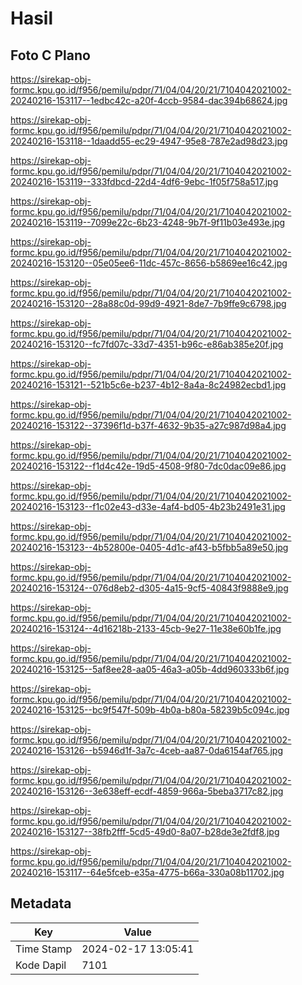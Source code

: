 # Hasil

## Foto C Plano

https://sirekap-obj-formc.kpu.go.id/f956/pemilu/pdpr/71/04/04/20/21/7104042021002-20240216-153117--1edbc42c-a20f-4ccb-9584-dac394b68624.jpg

https://sirekap-obj-formc.kpu.go.id/f956/pemilu/pdpr/71/04/04/20/21/7104042021002-20240216-153118--1daadd55-ec29-4947-95e8-787e2ad98d23.jpg

https://sirekap-obj-formc.kpu.go.id/f956/pemilu/pdpr/71/04/04/20/21/7104042021002-20240216-153119--333fdbcd-22d4-4df6-9ebc-1f05f758a517.jpg

https://sirekap-obj-formc.kpu.go.id/f956/pemilu/pdpr/71/04/04/20/21/7104042021002-20240216-153119--7099e22c-6b23-4248-9b7f-9f11b03e493e.jpg

https://sirekap-obj-formc.kpu.go.id/f956/pemilu/pdpr/71/04/04/20/21/7104042021002-20240216-153120--05e05ee6-11dc-457c-8656-b5869ee16c42.jpg

https://sirekap-obj-formc.kpu.go.id/f956/pemilu/pdpr/71/04/04/20/21/7104042021002-20240216-153120--28a88c0d-99d9-4921-8de7-7b9ffe9c6798.jpg

https://sirekap-obj-formc.kpu.go.id/f956/pemilu/pdpr/71/04/04/20/21/7104042021002-20240216-153120--fc7fd07c-33d7-4351-b96c-e86ab385e20f.jpg

https://sirekap-obj-formc.kpu.go.id/f956/pemilu/pdpr/71/04/04/20/21/7104042021002-20240216-153121--521b5c6e-b237-4b12-8a4a-8c24982ecbd1.jpg

https://sirekap-obj-formc.kpu.go.id/f956/pemilu/pdpr/71/04/04/20/21/7104042021002-20240216-153122--37396f1d-b37f-4632-9b35-a27c987d98a4.jpg

https://sirekap-obj-formc.kpu.go.id/f956/pemilu/pdpr/71/04/04/20/21/7104042021002-20240216-153122--f1d4c42e-19d5-4508-9f80-7dc0dac09e86.jpg

https://sirekap-obj-formc.kpu.go.id/f956/pemilu/pdpr/71/04/04/20/21/7104042021002-20240216-153123--f1c02e43-d33e-4af4-bd05-4b23b2491e31.jpg

https://sirekap-obj-formc.kpu.go.id/f956/pemilu/pdpr/71/04/04/20/21/7104042021002-20240216-153123--4b52800e-0405-4d1c-af43-b5fbb5a89e50.jpg

https://sirekap-obj-formc.kpu.go.id/f956/pemilu/pdpr/71/04/04/20/21/7104042021002-20240216-153124--076d8eb2-d305-4a15-9cf5-40843f9888e9.jpg

https://sirekap-obj-formc.kpu.go.id/f956/pemilu/pdpr/71/04/04/20/21/7104042021002-20240216-153124--4d16218b-2133-45cb-9e27-11e38e60b1fe.jpg

https://sirekap-obj-formc.kpu.go.id/f956/pemilu/pdpr/71/04/04/20/21/7104042021002-20240216-153125--5af8ee28-aa05-46a3-a05b-4dd960333b6f.jpg

https://sirekap-obj-formc.kpu.go.id/f956/pemilu/pdpr/71/04/04/20/21/7104042021002-20240216-153125--bc9f547f-509b-4b0a-b80a-58239b5c094c.jpg

https://sirekap-obj-formc.kpu.go.id/f956/pemilu/pdpr/71/04/04/20/21/7104042021002-20240216-153126--b5946d1f-3a7c-4ceb-aa87-0da6154af765.jpg

https://sirekap-obj-formc.kpu.go.id/f956/pemilu/pdpr/71/04/04/20/21/7104042021002-20240216-153126--3e638eff-ecdf-4859-966a-5beba3717c82.jpg

https://sirekap-obj-formc.kpu.go.id/f956/pemilu/pdpr/71/04/04/20/21/7104042021002-20240216-153127--38fb2fff-5cd5-49d0-8a07-b28de3e2fdf8.jpg

https://sirekap-obj-formc.kpu.go.id/f956/pemilu/pdpr/71/04/04/20/21/7104042021002-20240216-153117--64e5fceb-e35a-4775-b66a-330a08b11702.jpg


## Metadata

| Key        | Value               |
| ---------- | ------------------- |
| Time Stamp | 2024-02-17 13:05:41 |
| Kode Dapil | 7101                |



